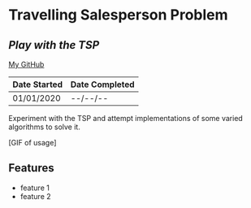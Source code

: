 # Travelling Salesperson Problem
## _Play with the TSP_
[My GitHub](https://github.com/andrew-data-git)


| Date Started | Date Completed |
| ------ | ------ |
| 01/01/2020 | --/--/-- |

Experiment with the TSP and attempt implementations of some varied algorithms to solve it.

[GIF of usage]

## Features

- feature 1
- feature 2

